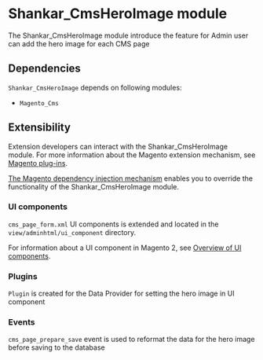 # Shankar_CmsHeroImage module

The Shankar_CmsHeroImage module introduce the feature for Admin user can add the hero image for each CMS page 

## Dependencies

`Shankar_CmsHeroImage` depends on following modules:
- `Magento_Cms`

## Extensibility

Extension developers can interact with the Shankar_CmsHeroImage module. For more information about the Magento extension mechanism, see [Magento plug-ins](https://devdocs.magento.com/guides/v2.3/extension-dev-guide/plugins.html).

[The Magento dependency injection mechanism](https://devdocs.magento.com/guides/v2.3/extension-dev-guide/depend-inj.html) enables you to override the functionality of the Shankar_CmsHeroImage module.

### UI components

`cms_page_form.xml` UI components is extended and located in the `view/adminhtml/ui_component` directory.

For information about a UI component in Magento 2, see [Overview of UI components](https://devdocs.magento.com/guides/v2.3/ui_comp_guide/bk-ui_comps.html).

### Plugins

`Plugin` is created for the Data Provider for setting the hero image in UI component

### Events

`cms_page_prepare_save` event is used to reformat the data for the hero image before saving to the database 


